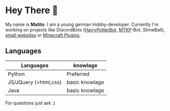 # Hey There 👋

My name is **Matito**. I am a young german Hobby-developer.
Currently I'm working on projects like DiscordBots ([HarryPotterBot](https://hpb.matito.dev), [MTKP](https://www.mtkp-project.de)-Bot, SlimeBall), [small websites](https://matito.dev) or [Minecraft Plugins](https://github.com/MatitoDA/TikTakToe).


## Languages

|Languages|knowlage|
| -- | -- |
|Python|Preferred|
|JS/JQuery (+html,css)|basic knowlage|
|Java|basic knowlage

For questions just ask :)
